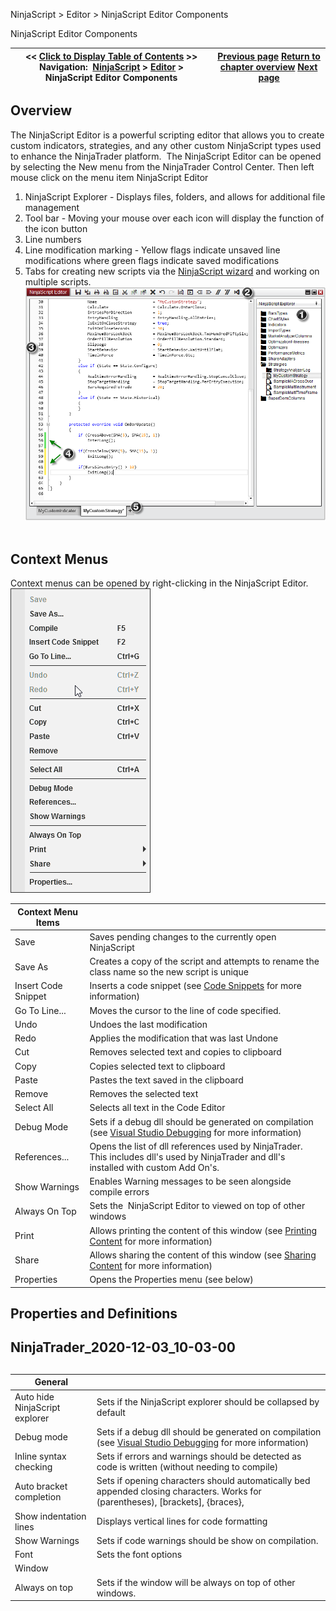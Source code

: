 ﻿
NinjaScript > Editor > NinjaScript Editor Components

NinjaScript Editor Components

| << [Click to Display Table of Contents](ns_editor_components.md) >> **Navigation:**     [NinjaScript](ninjascript.md) > [Editor](editor.md) > NinjaScript Editor Components | [Previous page](nodoc.md) [Return to chapter overview](editor.md) [Next page](ns_explorer.md) |
| --- | --- |
## Overview
The NinjaScript Editor is a powerful scripting editor that allows you to create custom indicators, strategies, and any other custom NinjaScript types used to enhance the NinjaTrader platform.  The NinjaScript Editor can be opened by selecting the New menu from the NinjaTrader Control Center. Then left mouse click on the menu item NinjaScript Editor
 
1. NinjaScript Explorer - Displays files, folders, and allows for additional file management
2. Tool bar - Moving your mouse over each icon will display the function of the icon button
3. Line numbers
4. Line modification marking - Yellow flags indicate unsaved line modifications where green flags indicate saved modifications
5. Tabs for creating new scripts via the [NinjaScript wizard](ns_wizard.md) and working on multiple scripts.
 
     ![NS_Editor_1](ns_editor_1.png)
 
## Context Menus
Context menus can be opened by right-clicking in the NinjaScript Editor.
 
![NinjaScriptEditorContextMenu](ninjascripteditorcontextmenu.png)

| Context Menu Items |  |
| --- | --- |
| Save | Saves pending changes to the currently open NinjaScript |
| Save As | Creates a copy of the script and attempts to rename the class name so the new script is unique |
| Insert Code Snippet | Inserts a code snippet (see [Code Snippets](code_snippets.md) for more information) |
| Go To Line... | Moves the cursor to the line of code specified. |
| Undo | Undoes the last modification |
| Redo | Applies the modification that was last Undone |
| Cut | Removes selected text and copies to clipboard |
| Copy | Copies selected text to clipboard |
| Paste | Pastes the text saved in the clipboard |
| Remove | Removes the selected text |
| Select All | Selects all text in the Code Editor |
| Debug Mode | Sets if a debug dll should be generated on compilation (see [Visual Studio Debugging](visual_studio_debugging.md) for more information) |
| References... | Opens the list of dll references used by NinjaTrader. This includes dll's used by NinjaTrader and dll's installed with custom Add On's. |
| Show Warnings | Enables Warning messages to be seen alongside compile errors |
| Always On Top | Sets the  NinjaScript Editor to viewed on top of other windows |
| Print | Allows printing the content of this window (see [Printing Content](printing_content.md) for more information) |
| Share | Allows sharing the content of this window (see [Sharing Content](sharing_content.md) for more information) |
| Properties | Opens the Properties menu (see below) |
## 
## 
## Properties and Definitions
## 
## NinjaTrader_2020-12-03_10-03-00
## 

| General |  |
| --- | --- |
| Auto hide NinjaScript explorer | Sets if the NinjaScript explorer should be collapsed by default |
| Debug mode | Sets if a debug dll should be generated on compilation (see [Visual Studio Debugging](visual_studio_debugging.md) for more information) |
| Inline syntax checking | Sets if errors and warnings should be detected as code is written (without needing to compile) |
| Auto bracket completion | Sets if opening characters should automatically bed appended closing characters. Works for (parentheses), [brackets], {braces}, <angled brackets> |
| Show indentation lines | Displays vertical lines for code formatting |
| Show Warnings | Sets if code warnings should be show on compilation. |
| Font | Sets the font options |
| Window |  |
| Always on top | Sets if the window will be always on top of other windows. |
 

